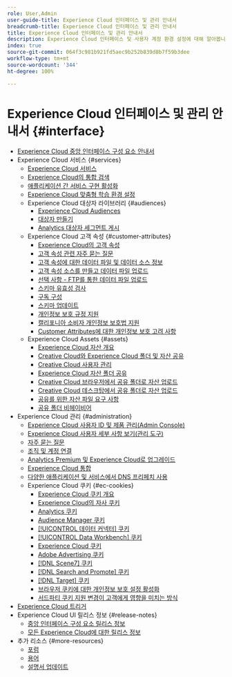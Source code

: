 ```yaml
---
role: User,Admin
user-guide-title: Experience Cloud 인터페이스 및 관리 안내서
breadcrumb-title: Experience Cloud 인터페이스 및 관리 안내서
title: Experience Cloud 인터페이스 및 관리 안내서
description: Experience Cloud 인터페이스 및 사용자 계정 환경 설정에 대해 알아봅니다. 비즈니스 오브젝트를 검색하고 사용자 및 제품을 관리하는 방법에 대해 알아봅니다. 고객 속성, 대상자 라이브러리, 쿠키를 구성하고 Experience Cloud 자산을 공유하십시오.
index: true
source-git-commit: 064f3c981b921fd5aec9b252b839d8b7f59b3dee
workflow-type: tm+mt
source-wordcount: '344'
ht-degree: 100%

---
```



# Experience Cloud 인터페이스 및 관리 안내서 {#interface}

+ [Experience Cloud 중앙 인터페이스 구성 요소 안내서](experience-cloud.md)
+ Experience Cloud 서비스 {#services}
   + [Experience Cloud 서비스](core-services-landing.md)
   + [Experience Cloud의 통합 검색](search-experience-cloud.md)
   + [애플리케이션 간 서비스 구현 활성화](core-services.md)
   + [Experience Cloud 맞춤형 학습 환경 설정](personalized-learning-preferences.md)
   + Experience Cloud 대상자 라이브러리 {#audiences}
      + [Experience Cloud Audiences](audience-library.md)
      + [대상자 만들기](t-audience-create.md)
      + [Analytics 대상자 세그먼트 게시](t-publish-audience-segment.md)
   + Experience Cloud 고객 속성 {#customer-attributes}
      + [Experience Cloud의 고객 속성](attributes.md)
      + [고객 속성 관련 자주 묻는 질문](faq-crs.md)
      + [고객 속성에 대한 데이터 파일 및 데이터 소스 정보](crs-data-file.md)
      + [고객 속성 소스를 만들고 데이터 파일 업로드](t-crs-usecase.md)
      + [선택 사항 - FTP를 통한 데이터 파일 업로드](t-upload-attributes-ftp.md)
      + [스키마 유효성 검사](validate-schema.md)
      + [구독 구성](subscription.md)
      + [스키마 업데이트](t-update-schema.md)
      + [개인정보 보호 규정 지원](gdpr.md)
      + [캘리포니아 소비자 개인정보 보호법 지원](ccpa.md)
      + [Customer Attributes에 대한 개인정보 보호 고려 사항](privacy-mac.md)
   + Experience Cloud Assets {#assets}
      + [Experience Cloud 자산 개요](experience-cloud-assets.md)
      + [Creative Cloud와 Experience Cloud 폴더 및 자산 공유](creative-cloud.md)
      + [Creative Cloud 사용자 관리](t-admin-add-cc-user.md)
      + [Experience Cloud 자산 폴더 공유](t-share-creative-cloud.md)
      + [Creative Cloud 브라우저에서 공유 폴더로 자산 업로드](t-upload-asset-cc.md)
      + [Creative Cloud 데스크탑에서 공유 폴더로 자산 업로드](t-cc-asset-upload-thor.md)
      + [공유를 위한 자산 파일 요구 사항](assets-file-reqs.md)
      + [공유 폴더 비헤이비어](asset-behavior.md)
+ Experience Cloud 관리 {#administration}
   + [Experience Cloud 사용자 ID 및 제품 관리(Admin Console)](admin-getting-started.md)
   + [Experience Cloud 사용자 세부 사항 보기(관리 도구)](admin-tool-experience-cloud.md)
   + [자주 묻는 질문](faq.md)
   + [조직 및 계정 연결](organizations.md)
   + [Analytics Premium 및 Experience Cloud로 업그레이드](upgrade-to-analytics-premium.md)
   + [Experience Cloud 통합](marketing-cloud-integrations.md)
   + [다양한 애플리케이션 및 서비스에서 DNS 프리페치 사용](dns-prefetch.md)
   + Experience Cloud 쿠키 {#ec-cookies}
      + [Experience Cloud 쿠키 개요](cookies-privacy.md)
      + [Experience Cloud의 자사 쿠키](cookies-first-party.md)
      + [Analytics 쿠키](cookies-analytics.md)
      + [Audience Manager 쿠키](cookies-am.md)
      + [[!UICONTROL 데이터 커넥터] 쿠키](cookies-dc.md)
      + [[!UICONTROL Data Workbench] 쿠키](cookies-insight.md)
      + [Experience Cloud 쿠키](cookies-mc.md)
      + [Adobe Advertising 쿠키](cookies-advertising-cloud.md)
      + [[!DNL Scene7] 쿠키](cookies-s7.md)
      + [[!DNL Search and Promote] 쿠키](cookies-snp.md)
      + [[!DNL Target] 쿠키](cookies-target.md)
      + [브라우저 쿠키에 대한 개인정보 보호 설정 활성화](browser-cookie-settings.md)
      + [서드파티 쿠키 지원 변경이 고객에게 영향을 미치는 방식](cookies-thirdparty.md)
+ [Experience Cloud 트리거](triggers.md)
+ Experience Cloud UI 릴리스 정보 {#release-notes}
   + [중앙 인터페이스 구성 요소 릴리스 정보](release-notes.md)
   + [모든 Experience Cloud에 대한 릴리스 정보](https://experienceleague.adobe.com/docs/release-notes/experience-cloud/current.html?lang=ko-KR)
+ 추가 리소스 {#more-resources}
   + [포럼](https://experienceleaguecommunities.adobe.com/)
   + [용어](terms.md)
   + [설명서 업데이트](doc-updates.md)

